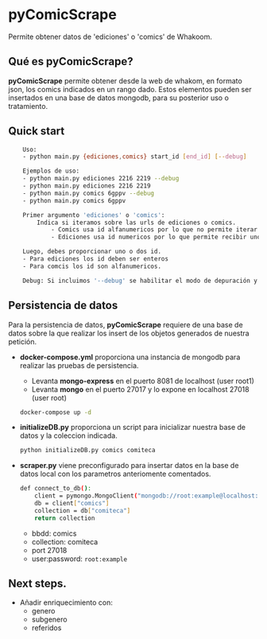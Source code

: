 # pyComicScrape
Permite obtener datos de 'ediciones' o 'comics' de Whakoom.

## Qué es pyComicScrape?

**pyComicScrape** permite obtener desde la web de whakom, en formato json, los comics indicados en un rango dado. Estos elementos pueden ser insertados en una base de datos mongodb, para su posterior uso o tratamiento.

## Quick start

```bash
    Uso:
    - python main.py {ediciones,comics} start_id [end_id] [--debug]

    Ejemplos de uso:
    - python main.py ediciones 2216 2219 --debug
    - python main.py ediciones 2216 2219
    - python main.py comics 6gppv --debug
    - python main.py comics 6gppv 

    Primer argumento 'ediciones' o 'comics':
        Indica si iteramos sobre las urls de ediciones o comics.
            - Comics usa id alfanumericos por lo que no permite iterar sobre ellos y obtiene un unico elemento.
            - Ediciones usa id numericos por lo que permite recibir uno o dos argumentos, dependiendo de si obtenemos un unico elemento o todos los elementos de un intervalo.

    Luego, debes proporcionar uno o dos id.
    - Para ediciones los id deben ser enteros
    - Para comcis los id son alfanumericos.

    Debug: Si incluimos '--debug' se habilitar el modo de depuración y no se realizan inserciones en bbdd
```
    
## Persistencia de datos
Para  la persistencia de datos, **pyComicScrape** requiere de una base de datos sobre la que realizar los insert de los objetos generados de nuestra petición.

- **docker-compose.yml** proporciona una instancia de mongodb para realizar las pruebas de persistencia.
    - Levanta **mongo-express** en el puerto 8081 de localhost (user root1)
    - Levanta **mongo** en el puerto 27017 y lo expone en localhost 27018 (user root)
    ```bash
    docker-compose up -d
    ```

- **initializeDB.py** proporciona un script para inicializar nuestra base de datos y la coleccion indicada.
    ```bash
    python initializeDB.py comics comiteca
    ```
- **scraper.py** viene preconfigurado para insertar datos en la base de datos local con los parametros anteriomente comentados.
    ```bash
    def connect_to_db():
        client = pymongo.MongoClient("mongodb://root:example@localhost:27018/")
        db = client["comics"]
        collection = db["comiteca"]
        return collection
    ```
    - bbdd: comics
    - collection: comiteca
    - port 27018
    - user:password: `root:example`

## Next steps.
- Añadir enriquecimiento con:
    - genero
    - subgenero
    - referidos